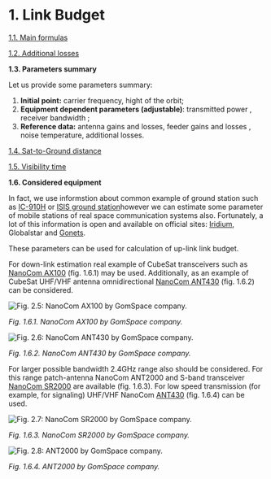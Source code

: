 # 1. Link Budget

[1.1. Main formulas](https://github.com/kirlf/cubesats/blob/master/LinkBudget/LBformulas.ipynb)

[1.2. Additional losses](https://github.com/kirlf/cubesats/blob/master/LinkBudget/AddLoss.ipynb)

**1.3. Parameters summary**

Let us provide some parameters summary:

1. **Initial point:** carrier frequency,  hight of the orbit;
2. **Equipment dependent parameters \(adjustable\)**: transmitted power , receiver bandwidth ;
3. **Reference data:** antenna gains and losses, feeder gains and losses , noise temperature,  additional losses.

[1.4. Sat-to-Ground distance](https://github.com/kirlf/cubesats/blob/master/LinkBudget/SatDist.ipynb)

[1.5. Visibility time](https://github.com/kirlf/cubesats/blob/master/LinkBudget/VisTime.ipynb)

**1.6. Considered equipment**

In fact, we use informstion about common example of ground station such as [IC-910H](http://sicom.ru/catalog/radiostancii/lyubitelskie/bazovye/icom-ic-9100.html) or [ISIS ground station](https://www.cubesatshop.com/product/full-ground-station-kit-vhfuhfs-band/)however we can estimate some parameter of mobile stations of real space communication systems also. Fortunately, a lot of this information is open and available on official sites: [Iridium](https://www.iridium.com%20), Globalstar[](https://www.globalstar.com) and [Gonets](http://www.gonets.ru/rus/%20).

These parameters can be used for calculation of up-link link budget.

For down-link estimation real example of CubeSat transceivers such as [NanoCom AX100](https://gomspace.com/Shop/subsystems/communication/nanocom-ant2000.aspx) \(fig. 1.6.1\) may be used. Additionally, as an example of CubeSat UHF/VHF antenna omnidirectional [NanoCom ANT430](https://gomspace.com/Shop/subsystems/communication/nanocom-ant430.aspx) \(fig. 1.6.2\) can be considered.

![Fig. 2.5: NanoCom AX100 by GomSpace company.](https://raw.githubusercontent.com/kirlf/cubesats/master/.gitbook/assets/antenna1.png)

*Fig. 1.6.1. NanoCom AX100 by GomSpace company.*

![Fig. 2.6: NanoCom ANT430 by GomSpace company.](https://raw.githubusercontent.com/kirlf/cubesats/master/.gitbook/assets/transceiver.png)

*Fig. 1.6.2. NanoCom ANT430 by GomSpace company.*

For larger possible bandwidth 2.4GHz range also should be considered. For this range patch-antenna NanoCom ANT2000 and S-band transceiver [NanoCom SR2000](https://gomspace.com/Shop/subsystems/communication/nanocom-sr2000.aspx) are available  \(fig. 1.6.3\). For low speed transmission \(for example, for signaling\) UHF/VHF NanoCom [ANT430](https://gomspace.com/Shop/subsystems/communication/nanocom-ax100.aspx) \(fig. 1.6.4\) can be used.

![Fig. 2.7: NanoCom SR2000 by GomSpace company.](https://raw.githubusercontent.com/kirlf/cubesats/master/.gitbook/assets/transceiver2.png)

*Fig. 1.6.3. NanoCom SR2000 by GomSpace company.*

![Fig. 2.8: ANT2000 by GomSpace company.](https://raw.githubusercontent.com/kirlf/cubesats/master/.gitbook/assets/antenna2.png)

*Fig. 1.6.4. ANT2000 by GomSpace company.*

